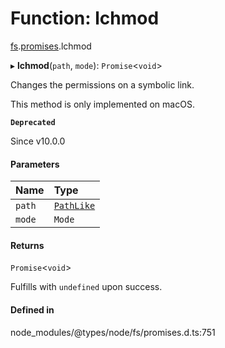 # Function: lchmod

[fs](../modules/fs.md).[promises](../modules/fs.promises.md).lchmod

▸ **lchmod**(`path`, `mode`): `Promise`<`void`\>

Changes the permissions on a symbolic link.

This method is only implemented on macOS.

**`Deprecated`**

Since v10.0.0

#### Parameters

| Name | Type |
| :------ | :------ |
| `path` | [`PathLike`](../types/fs.PathLike.md) |
| `mode` | `Mode` |

#### Returns

`Promise`<`void`\>

Fulfills with `undefined` upon success.

#### Defined in

node_modules/@types/node/fs/promises.d.ts:751
